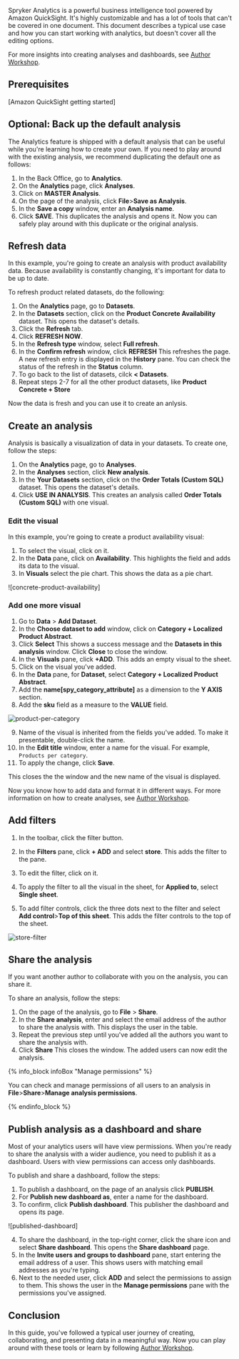 
Spryker Analytics is a powerful business intelligence tool powered by Amazon QuickSight. It's highly customizable and has a lot of tools that can't be covered in one document. This document describes a typical use case and how you can start working with analytics, but doesn't cover all the editing options.

For more insights into creating analyses and dashboards, see [Author Workshop](https://catalog.workshops.aws/quicksight/en-US/author-workshop).

## Prerequisites

[Amazon QuickSight getting started]


## Optional: Back up the default analysis

The Analytics feature is shipped with a default analysis that can be useful while you're learning how to create your own. If you need to play around with the existing analysis, we recommend duplicating the default one as follows:

1. In the Back Office, go to **Analytics**.
2. On the **Analytics** page, click **Analyses**.
3. Click on **MASTER Analysis**.
4. On the page of the analysis, click **File**>**Save as Analysis**.
5. In the **Save a copy** window, enter an **Analysis name**.
6. Click **SAVE**.
  This duplicates the analysis and opens it. Now you can safely play around with this duplicate or the original analysis.  



## Refresh data

In this example, you're going to create an analysis with product availability data. Because availability is constantly changing, it's important for data to be up to date.

To refresh product related datasets, do the following:
1. On the **Analytics** page, go to **Datasets**.
2. In the **Datasets** section, click on the **Product Concrete Availability** dataset.
  This opens the dataset's details.
3. Click the **Refresh** tab.
4. Click **REFRESH NOW**.
5. In the **Refresh type** window, select **Full refresh**.
6. In the **Confirm refresh** window, click **REFRESH**
  This refreshes the page. A new refresh entry is displayed in the **History** pane. You can check the status of the refresh in the **Status** column.
7. To go back to the list of datasets, cilck **< Datasets**.
8. Repeat steps 2-7 for all the other product datasets, like **Product Concrete + Store**

Now the data is fresh and you can use it to create an anlysis.


## Create an analysis

Analysis is basically a visualization of data in your datasets. To create one, follow the steps:

1. On the **Analytics** page, go to **Analyses**.
2. In the **Analyses** section, click **New analysis**.
3. In the **Your Datasets** section, click on the **Order Totals (Custom SQL)** dataset.
  This opens the dataset's details.
4. Click **USE IN ANALYSIS**.
  This creates an analysis called **Order Totals (Custom SQL)** with one visual.

### Edit the visual

In this example, you're going to create a product availability visual:

1. To select the visual, click on it.
2. In the **Data** pane, click on **Availability**.
  This highlights the field and adds its data to the visual.
3. In **Visuals** select the pie chart.
  This shows the data as a pie chart.

![concrete-product-availability]  


### Add one more visual

1. Go to **Data** > **Add Dataset**.
2. In the **Choose dataset to add** window, click on **Category + Localized Product Abstract**.
3. Click **Select**
  This shows a success message and the **Datasets in this analysis** window. Click **Close** to close the window.
4. In the **Visuals** pane, click **+ADD**.
This adds an empty visual to the sheet.
5. Click on the visual you've added.
6. In the **Data** pane, for **Dataset**, select **Category + Localized Product Abstract**.
7. Add the **name[spy_category_attribute]** as a dimension to the **Y AXIS** section.
8. Add the **sku** field as a measure to the **VALUE** field.

![product-per-category]()

9. Name of the visual is inherited from the fields you've added. To make it presentable, double-click the name.
10. In the **Edit title** window, enter a name for the visual. For example, `Products per category`.
11. To apply the change, click **Save**.

This closes the the window and the new name of the visual is displayed.

Now you know how to add data and format it in different ways. For more information on how to create analyses, see [Author Workshop](https://catalog.workshops.aws/quicksight/en-US/author-workshop).


## Add filters

1. In the toolbar, click the filter button.

2. In the **Filters** pane, click **+ ADD** and select **store**.
  This adds the filter to the pane.
3. To edit the filter, click on it.
4. To apply the filter to all the visual in the sheet, for **Applied to**, select **Single sheet**.
5. To add filter controls, click the three dots next to the filter and select **Add control**>**Top of this sheet**.
  This adds the filter controls to the top of the sheet.

![store-filter]()  


## Share the analysis

If you want another author to collaborate with you on the analysis, you can share it.

To share an analysis, follow the steps:

1. On the page of the analysis, go to **File** > **Share**.
2. In the **Share analysis**, enter and select the email address of the author to share the analysis with.
  This displays the user in the table.
3. Repeat the previous step until you've added all the authors you want to share the analysis with.
4. Click **Share**
  This closes the window. The added users can now edit the analysis.

{% info_block infoBox "Manage permissions" %}

You can check and manage permissions of all users to an analysis in **File**>**Share**>**Manage analysis permissions**.

{% endinfo_block %}




## Publish analysis as a dashboard and share

Most of your analytics users will have view permissions. When you're ready to share the analysis with a wider audience, you need to publish it as a dashboard. Users with view permissions can access only dashboards.

To publish and share a dashboard, follow the steps:

1. To publish a dashboard, on the page of an analysis click **PUBLISH**.
2. For **Publish new dashboard as**, enter a name for the dashboard.
3. To confirm, click **Publish dashboard**.
  This publisher the dashboard and opens its page.

![published-dashboard]

4. To share the dashboard, in the top-right corner, click the share icon and select **Share dashboard**.
  This opens the **Share dashboard** page.
5. In the **Invite users and groups to dashboard** pane, start entering the email address of a user.
  This shows users with matching email addresses as you're typing.
6. Next to the needed user, click **ADD** and select the permissions to assign to them.
  This shows the user in the **Manage permissions** pane with the permissions you've assigned.


## Conclusion

In this guide, you've followed a typical user journey of creating, collaborating, and presenting data in a meaningful way. Now you can play around with these tools or learn by following [Author Workshop](https://catalog.workshops.aws/quicksight/en-US/author-workshop).
